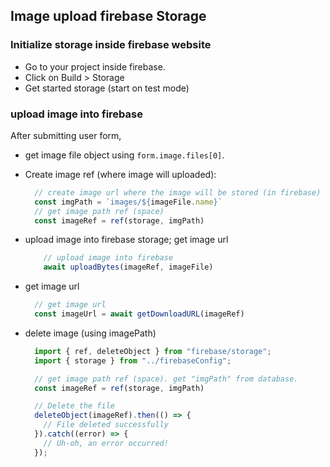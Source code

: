## Image upload firebase Storage
### Initialize storage inside firebase website
- Go to your project inside firebase.
- Click on Build > Storage
- Get started storage (start on test mode)

### upload image into firebase
After submitting user form, 
- get image file object using `form.image.files[0]`. 

- Create image ref (where image will uploaded): 
  ```js
    // create image url where the image will be stored (in firebase)
    const imgPath = `images/${imageFile.name}`
    // get image path ref (space)
    const imageRef = ref(storage, imgPath)
  ```

- upload image into firebase storage; get image url
  ```js
      // upload image into firebase
      await uploadBytes(imageRef, imageFile)
  ```

- get image url
  ```js
    // get image url 
    const imageUrl = await getDownloadURL(imageRef) 
  ```

- delete image (using imagePath)
  ```js
    import { ref, deleteObject } from "firebase/storage";
    import { storage } from "../firebaseConfig";

    // get image path ref (space). get "imgPath" from database.
    const imageRef = ref(storage, imgPath)

    // Delete the file
    deleteObject(imageRef).then(() => {
      // File deleted successfully
    }).catch((error) => {
      // Uh-oh, an error occurred!
    });
  ```
  